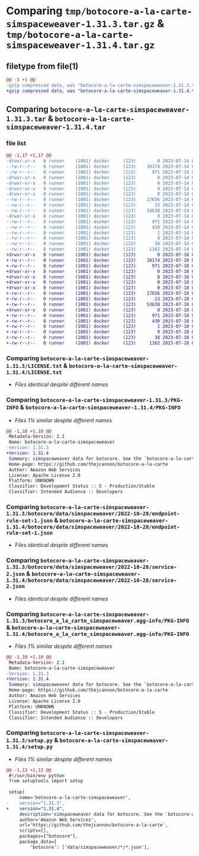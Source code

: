 # Comparing `tmp/botocore-a-la-carte-simspaceweaver-1.31.3.tar.gz` & `tmp/botocore-a-la-carte-simspaceweaver-1.31.4.tar.gz`

## filetype from file(1)

```diff
@@ -1 +1 @@
-gzip compressed data, was "botocore-a-la-carte-simspaceweaver-1.31.3.tar", last modified: Fri Jul 14 01:46:48 2023, max compression
+gzip compressed data, was "botocore-a-la-carte-simspaceweaver-1.31.4.tar", last modified: Tue Jul 18 01:55:41 2023, max compression
```

## Comparing `botocore-a-la-carte-simspaceweaver-1.31.3.tar` & `botocore-a-la-carte-simspaceweaver-1.31.4.tar`

### file list

```diff
@@ -1,17 +1,17 @@
-drwxr-xr-x   0 runner    (1001) docker     (123)        0 2023-07-14 01:46:48.007054 botocore-a-la-carte-simspaceweaver-1.31.3/
--rw-r--r--   0 runner    (1001) docker     (123)    10174 2023-07-14 01:46:47.000000 botocore-a-la-carte-simspaceweaver-1.31.3/LICENSE.txt
--rw-r--r--   0 runner    (1001) docker     (123)      971 2023-07-14 01:46:48.007054 botocore-a-la-carte-simspaceweaver-1.31.3/PKG-INFO
-drwxr-xr-x   0 runner    (1001) docker     (123)        0 2023-07-14 01:46:48.007054 botocore-a-la-carte-simspaceweaver-1.31.3/botocore/
-drwxr-xr-x   0 runner    (1001) docker     (123)        0 2023-07-14 01:46:48.007054 botocore-a-la-carte-simspaceweaver-1.31.3/botocore/data/
-drwxr-xr-x   0 runner    (1001) docker     (123)        0 2023-07-14 01:46:48.007054 botocore-a-la-carte-simspaceweaver-1.31.3/botocore/data/simspaceweaver/
-drwxr-xr-x   0 runner    (1001) docker     (123)        0 2023-07-14 01:46:48.007054 botocore-a-la-carte-simspaceweaver-1.31.3/botocore/data/simspaceweaver/2022-10-28/
--rw-r--r--   0 runner    (1001) docker     (123)    17656 2023-07-14 01:45:45.000000 botocore-a-la-carte-simspaceweaver-1.31.3/botocore/data/simspaceweaver/2022-10-28/endpoint-rule-set-1.json
--rw-r--r--   0 runner    (1001) docker     (123)       23 2023-07-14 01:45:45.000000 botocore-a-la-carte-simspaceweaver-1.31.3/botocore/data/simspaceweaver/2022-10-28/paginators-1.json
--rw-r--r--   0 runner    (1001) docker     (123)    53638 2023-07-14 01:45:45.000000 botocore-a-la-carte-simspaceweaver-1.31.3/botocore/data/simspaceweaver/2022-10-28/service-2.json
-drwxr-xr-x   0 runner    (1001) docker     (123)        0 2023-07-14 01:46:48.007054 botocore-a-la-carte-simspaceweaver-1.31.3/botocore_a_la_carte_simspaceweaver.egg-info/
--rw-r--r--   0 runner    (1001) docker     (123)      971 2023-07-14 01:46:47.000000 botocore-a-la-carte-simspaceweaver-1.31.3/botocore_a_la_carte_simspaceweaver.egg-info/PKG-INFO
--rw-r--r--   0 runner    (1001) docker     (123)      430 2023-07-14 01:46:47.000000 botocore-a-la-carte-simspaceweaver-1.31.3/botocore_a_la_carte_simspaceweaver.egg-info/SOURCES.txt
--rw-r--r--   0 runner    (1001) docker     (123)        1 2023-07-14 01:46:47.000000 botocore-a-la-carte-simspaceweaver-1.31.3/botocore_a_la_carte_simspaceweaver.egg-info/dependency_links.txt
--rw-r--r--   0 runner    (1001) docker     (123)        9 2023-07-14 01:46:47.000000 botocore-a-la-carte-simspaceweaver-1.31.3/botocore_a_la_carte_simspaceweaver.egg-info/top_level.txt
--rw-r--r--   0 runner    (1001) docker     (123)       38 2023-07-14 01:46:48.007054 botocore-a-la-carte-simspaceweaver-1.31.3/setup.cfg
--rw-r--r--   0 runner    (1001) docker     (123)     1162 2023-07-14 01:46:47.000000 botocore-a-la-carte-simspaceweaver-1.31.3/setup.py
+drwxr-xr-x   0 runner    (1001) docker     (123)        0 2023-07-18 01:55:41.604354 botocore-a-la-carte-simspaceweaver-1.31.4/
+-rw-r--r--   0 runner    (1001) docker     (123)    10174 2023-07-18 01:55:41.000000 botocore-a-la-carte-simspaceweaver-1.31.4/LICENSE.txt
+-rw-r--r--   0 runner    (1001) docker     (123)      971 2023-07-18 01:55:41.604354 botocore-a-la-carte-simspaceweaver-1.31.4/PKG-INFO
+drwxr-xr-x   0 runner    (1001) docker     (123)        0 2023-07-18 01:55:41.604354 botocore-a-la-carte-simspaceweaver-1.31.4/botocore/
+drwxr-xr-x   0 runner    (1001) docker     (123)        0 2023-07-18 01:55:41.604354 botocore-a-la-carte-simspaceweaver-1.31.4/botocore/data/
+drwxr-xr-x   0 runner    (1001) docker     (123)        0 2023-07-18 01:55:41.604354 botocore-a-la-carte-simspaceweaver-1.31.4/botocore/data/simspaceweaver/
+drwxr-xr-x   0 runner    (1001) docker     (123)        0 2023-07-18 01:55:41.604354 botocore-a-la-carte-simspaceweaver-1.31.4/botocore/data/simspaceweaver/2022-10-28/
+-rw-r--r--   0 runner    (1001) docker     (123)    17656 2023-07-18 01:54:50.000000 botocore-a-la-carte-simspaceweaver-1.31.4/botocore/data/simspaceweaver/2022-10-28/endpoint-rule-set-1.json
+-rw-r--r--   0 runner    (1001) docker     (123)       23 2023-07-18 01:54:50.000000 botocore-a-la-carte-simspaceweaver-1.31.4/botocore/data/simspaceweaver/2022-10-28/paginators-1.json
+-rw-r--r--   0 runner    (1001) docker     (123)    53638 2023-07-18 01:54:50.000000 botocore-a-la-carte-simspaceweaver-1.31.4/botocore/data/simspaceweaver/2022-10-28/service-2.json
+drwxr-xr-x   0 runner    (1001) docker     (123)        0 2023-07-18 01:55:41.604354 botocore-a-la-carte-simspaceweaver-1.31.4/botocore_a_la_carte_simspaceweaver.egg-info/
+-rw-r--r--   0 runner    (1001) docker     (123)      971 2023-07-18 01:55:41.000000 botocore-a-la-carte-simspaceweaver-1.31.4/botocore_a_la_carte_simspaceweaver.egg-info/PKG-INFO
+-rw-r--r--   0 runner    (1001) docker     (123)      430 2023-07-18 01:55:41.000000 botocore-a-la-carte-simspaceweaver-1.31.4/botocore_a_la_carte_simspaceweaver.egg-info/SOURCES.txt
+-rw-r--r--   0 runner    (1001) docker     (123)        1 2023-07-18 01:55:41.000000 botocore-a-la-carte-simspaceweaver-1.31.4/botocore_a_la_carte_simspaceweaver.egg-info/dependency_links.txt
+-rw-r--r--   0 runner    (1001) docker     (123)        9 2023-07-18 01:55:41.000000 botocore-a-la-carte-simspaceweaver-1.31.4/botocore_a_la_carte_simspaceweaver.egg-info/top_level.txt
+-rw-r--r--   0 runner    (1001) docker     (123)       38 2023-07-18 01:55:41.604354 botocore-a-la-carte-simspaceweaver-1.31.4/setup.cfg
+-rw-r--r--   0 runner    (1001) docker     (123)     1162 2023-07-18 01:55:41.000000 botocore-a-la-carte-simspaceweaver-1.31.4/setup.py
```

### Comparing `botocore-a-la-carte-simspaceweaver-1.31.3/LICENSE.txt` & `botocore-a-la-carte-simspaceweaver-1.31.4/LICENSE.txt`

 * *Files identical despite different names*

### Comparing `botocore-a-la-carte-simspaceweaver-1.31.3/PKG-INFO` & `botocore-a-la-carte-simspaceweaver-1.31.4/PKG-INFO`

 * *Files 1% similar despite different names*

```diff
@@ -1,10 +1,10 @@
 Metadata-Version: 2.1
 Name: botocore-a-la-carte-simspaceweaver
-Version: 1.31.3
+Version: 1.31.4
 Summary: simspaceweaver data for botocore. See the `botocore-a-la-carte` package for more info.
 Home-page: https://github.com/thejcannon/botocore-a-la-carte
 Author: Amazon Web Services
 License: Apache License 2.0
 Platform: UNKNOWN
 Classifier: Development Status :: 5 - Production/Stable
 Classifier: Intended Audience :: Developers
```

### Comparing `botocore-a-la-carte-simspaceweaver-1.31.3/botocore/data/simspaceweaver/2022-10-28/endpoint-rule-set-1.json` & `botocore-a-la-carte-simspaceweaver-1.31.4/botocore/data/simspaceweaver/2022-10-28/endpoint-rule-set-1.json`

 * *Files identical despite different names*

### Comparing `botocore-a-la-carte-simspaceweaver-1.31.3/botocore/data/simspaceweaver/2022-10-28/service-2.json` & `botocore-a-la-carte-simspaceweaver-1.31.4/botocore/data/simspaceweaver/2022-10-28/service-2.json`

 * *Files identical despite different names*

### Comparing `botocore-a-la-carte-simspaceweaver-1.31.3/botocore_a_la_carte_simspaceweaver.egg-info/PKG-INFO` & `botocore-a-la-carte-simspaceweaver-1.31.4/botocore_a_la_carte_simspaceweaver.egg-info/PKG-INFO`

 * *Files 1% similar despite different names*

```diff
@@ -1,10 +1,10 @@
 Metadata-Version: 2.1
 Name: botocore-a-la-carte-simspaceweaver
-Version: 1.31.3
+Version: 1.31.4
 Summary: simspaceweaver data for botocore. See the `botocore-a-la-carte` package for more info.
 Home-page: https://github.com/thejcannon/botocore-a-la-carte
 Author: Amazon Web Services
 License: Apache License 2.0
 Platform: UNKNOWN
 Classifier: Development Status :: 5 - Production/Stable
 Classifier: Intended Audience :: Developers
```

### Comparing `botocore-a-la-carte-simspaceweaver-1.31.3/setup.py` & `botocore-a-la-carte-simspaceweaver-1.31.4/setup.py`

 * *Files 1% similar despite different names*

```diff
@@ -1,13 +1,13 @@
 #!/usr/bin/env python
 from setuptools import setup
 
 setup(
     name='botocore-a-la-carte-simspaceweaver',
-    version="1.31.3",
+    version="1.31.4",
     description='simspaceweaver data for botocore. See the `botocore-a-la-carte` package for more info.',
     author='Amazon Web Services',
     url='https://github.com/thejcannon/botocore-a-la-carte',
     scripts=[],
     packages=["botocore"],
     package_data={
         'botocore': ['data/simspaceweaver/*/*.json'],
```

